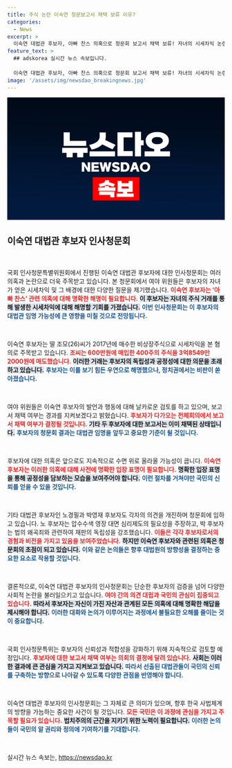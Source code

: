 ```yaml
---
title: 주식 논란 이숙연 청문보고서 채택 보류 이유?
categories:
  - News
excerpt: >
  이숙연 대법관 후보자, 아빠 찬스 의혹으로 청문회 보고서 채택 보류! 자녀의 시세차익 논란에 행사한 해명은 과연 적절했을까? 국회 특위의 결정에 이목 집중.
feature_text: >
  ## adskorea 실시간 뉴스 속보입니다.

  이숙연 대법관 후보자, 아빠 찬스 의혹으로 청문회 보고서 채택 보류! 자녀의 시세차익 논란에 행사한 해명은 과연 적절했을까? 국회 특위의 결정에 이목 집중.
image: '/assets/img/newsdao_breakingnews.jpg'
---
```


<p><img src="/assets/img/newsdao_breakingnews.jpg" alt="adskorea 속보" /></p>

<h2 data-ke-size="size26">이숙연 대법관 후보자 인사청문회</h2>

<p data-ke-size="size16">&nbsp;</p>

<p>국회 인사청문특별위원회에서 진행된 이숙연 대법관 후보자에 대한 인사청문회는 여러 의혹과 논란으로 더욱 주목받고 있습니다. 본 청문회에서 여야 위원들은 후보자의 자녀가 얻은 시세차익 및 그 배경에 대한 다양한 질문을 제기했습니다. <b><span style="color: #ee2323;">이숙연 후보자는 ‘아빠 찬스’ 관련 의혹에 대해 명확한 해명이 필요합니다.</span></b> <b><span style="background-color: #21538527;">이 후보자는 자녀의 주식 거래를 통해 발생한 시세차익에 대해 해명할 기회를 가졌습니다.</span></b> <b><span style="color: #1a5490;">이번 인사청문회는 이 후보자의 대법관 임명 가능성에 큰 영향을 미칠 것으로 전망됩니다.</span></b></p>

<p data-ke-size="size16">&nbsp;</p>

<p>이숙연 후보자는 딸 조모(26)씨가 2017년에 매수한 비상장주식으로 시세차익을 본 혐의로 주목받고 있습니다. <b><span style="color: #ee2323;">조씨는 600만원에 매입한 400주의 주식을 3억8549만2000원에 매도했습니다.</span></b> <b><span style="background-color: #21538527;">이러한 거래는 후보자의 독립성과 공정성에 대한 의문을 초래하고 있습니다.</span></b> <b><span style="color: #1a5490;">후보자는 이를 보기 힘든 우연으로 해명했으나, 정치권에서는 비판이 쏟아졌습니다.</span></b></p>

<p data-ke-size="size16">&nbsp;</p>

<p>여야 위원들은 이숙연 후보자의 발언과 행동에 대해 날카로운 검토를 하고 있으며, 보고서 채택 여부는 경과를 지켜보겠다고 밝혔습니다. <b><span style="color: #ee2323;">후보자가 다가오는 전체회의에서 보고서 채택 여부가 결정될 것입니다.</span></b> <b><span style="background-color: #21538527;">기타 두 후보자에 대한 보고서는 이미 채택된 상태입니다.</span></b> <b><span style="color: #1a5490;">후보자의 청문회 결과는 대법관 임명을 앞두고 중요한 기준이 될 것입니다.</span></b></p>

<p data-ke-size="size16">&nbsp;</p>

<p>후보자에 대한 의혹은 앞으로도 지속적으로 수면 위로 올라올 가능성이 큽니다. <b><span style="color: #ee2323;">이숙연 후보자는 이러한 의혹에 대해 사전에 명확한 입장 표명이 필요합니다.</span></b> <b><span style="background-color: #21538527;">명확한 입장 표명을 통해 공정성을 담보하는 모습을 보여주어야 합니다.</span></b> <b><span style="color: #1a5490;">이런 절차를 거쳐야만 국민의 신뢰를 얻을 수 있을 것입니다.</span></b></p>

<p data-ke-size="size16">&nbsp;</p>

<p>기타 대법관 후보자인 노경필과 박영재 후보자도 각자의 의견을 개진하며 청문회에 임하고 있습니다. 노 후보자는 압수수색 영장 대면 심리제도의 필요성을 주장하고, 박 후보자는 법의 왜곡죄와 관련하여 재판의 독립성을 강조했습니다. <b><span style="color: #ee2323;">이들은 각각 후보자로서의 경험과 비전을 가지고 있음을 보여주었습니다.</span></b> <b><span style="background-color: #21538527;">하지만 이숙연 후보자와 관련된 의혹은 청문회의 초점이 되고 있습니다.</span></b> <b><span style="color: #1a5490;">이와 같은 논의들은 향후 대법원의 방향성을 결정하는 중요한 요소로 작용할 것입니다.</span></b></p>

<p data-ke-size="size16">&nbsp;</p>

<p>결론적으로, 이숙연 대법관 후보자의 인사청문회는 단순한 후보자의 검증을 넘어 다양한 사회적 논란을 불러일으키고 있습니다. <b><span style="color: #ee2323;">여야 간의 의견 대립과 국민의 관심이 집중되고 있습니다.</span></b> <b><span style="background-color: #21538527;">따라서 후보자는 자신이 가진 자산과 관계된 모든 의혹에 대해 명확한 해답을 제시해야 합니다.</span></b> <b><span style="color: #1a5490;">이러한 대화와 논의가 이루어지는 과정에서 불필요한 오해를 줄이는 것이 중요합니다.</span></b></p>

<p data-ke-size="size16">&nbsp;</p>

<p>국회 인사청문특위는 후보자의 신뢰성과 적합성을 강화하기 위해 지속적으로 검토할 예정입니다. <b><span style="color: #ee2323;">후보자에 대한 보고서 채택 여부는 의회의 결정에 달려 있습니다.</span></b> <b><span style="background-color: #21538527;">사회는 이러한 결과에 큰 관심을 가지고 지켜보고 있습니다.</span></b> <b><span style="color: #1a5490;">따라서 선출된 대법관들이 국민의 신뢰를 구축하는 방향으로 나아갈 수 있도록 다양한 관점을 반영해야 합니다.</span></b></p>

<p data-ke-size="size16">&nbsp;</p>

<p>이숙연 대법관 후보자의 인사청문회는 그 자체로 큰 의미가 있으며, 향후 한국 사법체계의 방향을 가늠하는 중요한 사건이 될 것입니다. <b><span style="color: #ee2323;">모든 국민은 이 과정에 관심을 가지고 주목할 필요가 있습니다.</span></b> <b><span style="background-color: #21538527;">법치주의의 근간을 지키기 위한 노력이 필요합니다.</span></b> <b><span style="color: #1a5490;">이러한 논의들이 국민의 알 권리와 정의에 기여하기를 기대합니다.</span></b></p>

<p data-ke-size="size16">&nbsp;</p>
실시간 뉴스 속보는, <a href="https://newsdao.kr" rel="dofollow">https://newsdao.kr</a>


